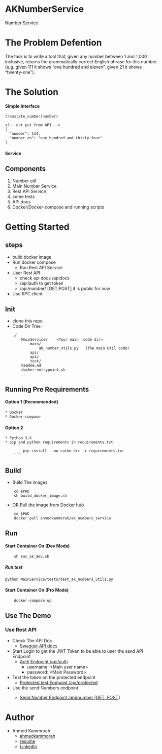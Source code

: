 # AKNumberService 

Number Service

# The Problem Defention
The task is to write a tool that, given any number between 1 and 1,000 inclusive, returns the grammatically correct English phrase for this number (e.g. given 111 it shows “one hundred and eleven”, given 21 it shows “twenty-one”).
# The Solution


#### Simple Interface 
```
translate_number(number)

<!-- out put from API -->
{
  "number": 134,
  "number_en": "one hundred and thirty-four"
}
```
#### Service 



## Components 
1. Number util
2. Main Number Service 
4. Rest API Service 
6. some tests
7. API docs
8. Docker/Docker-compose and running scripts



# Getting Started

## steps 
* build docker image 
* Run docker compose 
	* Run Rest API Service 
* User Rest API
	* check api docs /apidocs
	* /api/auth to get token
	* /api/number/<number> [GET,POST] it is public for now
* Use RPC client


## Init
* clone this repo
* Code Dir Tree
	```
	./
		MainService/    <Your main  code dir>
            main/
                ak_number_utils.py   (The main Util code)
            api/
            api/
            test/ 
		Readme.md
		docker-entrypoint.sh
		..
	```

## Running Pre Requirements
#### Option 1 (Recommended)
	* Docker
	* Docker-compose
#### Option 2
	* Python 3.X
	* pip and python requirements in requirements.txt
		```
			pip install --no-cache-dir -r requirements.txt
		```

## Build

* Build The images
```
    cd $PWD
	sh build_docker_image.sh 

```
* OR Pull the image from Docker hub 
```
    cd $PWD
	docker pull ahmedkammorah/ak_numbers_service 

```
## Run
#### Start Container On (Dev Mode) 
```
	sh run_ak_dev.sh
```
##### Run test
```
python MainService/tests/test_ak_numbers_utils.py 
```

#### Start Container On (Pro Mode) 
```
	docker-compose up
```

## Use The Demo 
### Use Rest API
* Check The API Doc 
	* [Swagger API docs](http://localhost:5000/apidocs)
* Start Login to get the JWT Token to be able to user the send API Endpoint
	* [Auth Endpoint  /api/auth ](http://localhost:5000/apidocs/#/AKAuth)
		* username: <Main user name\>
		* password: <Main Password\>
* Test the token on the protected endpoint
	* [Protected test Endpoint /api/protected](http://localhost:5000/apidocs/#/AKAuth/get_api_protected)
* Use the send Numbers endpoint <not under AUTH for public use for now>
	* [Send Number Endpoint /api/number [GET, POST]](http://localhost:5000/apidocs/#/AKNumberServiceAPI/translateNumber)

# Author
* Ahmed Kammroah 
	* [ahmedkammorah](https://github.com/AhmedKammorah) 
	* [resume](https://github.com/AhmedKammorah/my_resume_latex)
	* [LinkedIn](https://www.linkedin.com/in/ahmedkammorah/)
